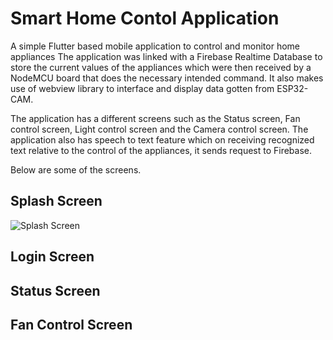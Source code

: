 # Smart Home Contol Application

A simple Flutter based mobile application to control and monitor home appliances 
The application was linked with a Firebase Realtime Database to store the current values of the appliances which were then received by a NodeMCU board that does the necessary intended command. It also makes use of webview library to interface and display data gotten from ESP32-CAM.

The application has a different screens such as the Status screen, Fan control screen, Light control screen and the Camera control screen. The application also has speech to text feature which on receiving recognized text relative to the control of the appliances, it sends request to Firebase.

Below are some of the screens.

## Splash Screen
![Splash Screen](https://github.com/NDaneet/simple_smart_home_control_application/tree/main/assests/splashscreen.png?raw=true)

## Login Screen

## Status Screen

## Fan Control Screen
